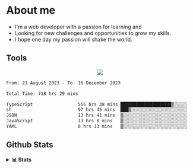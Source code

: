 
# About me
- I'm a web developer with a passion for learning and
- Looking for new challenges and opportunities to grow my skills.
- I hope one day my passion will shake the world.

## Tools
  
<p align="center">
  <a href="https://github.com/chaninlaw">
    <img src="https://skillicons.dev/icons?i=js,typescript,express,nodejs,react,next,postgres,mongodb,html,css,styledcomponents,tailwind,materialui,figma,git,github&perline=8" />
  </a>
</p>

<!--START_SECTION:waka-->

```txt
From: 21 August 2023 - To: 16 December 2023

Total Time: 718 hrs 29 mins

TypeScript                 555 hrs 38 mins ███████████████████▒░░░░░   77.34 %
sh                         97 hrs 45 mins  ███▒░░░░░░░░░░░░░░░░░░░░░   13.61 %
JSON                       13 hrs 41 mins  ▒░░░░░░░░░░░░░░░░░░░░░░░░   01.91 %
JavaScript                 13 hrs 8 mins   ▒░░░░░░░░░░░░░░░░░░░░░░░░   01.83 %
YAML                       8 hrs 13 mins   ▒░░░░░░░░░░░░░░░░░░░░░░░░   01.15 %
```

<!--END_SECTION:waka-->

## Github Stats
<details close>
  <summary><b>📊 Stats</b></summary>
  <div align = "center">
    
<picture>
  <source
    srcset="https://github-readme-stats.vercel.app/api?username=chaninlaw&show_icons=true&theme=dark"
    media="(prefers-color-scheme: dark)"
  />
  <source
    srcset="https://github-readme-stats.vercel.app/api?username=chaninlaw&show_icons=true"
    media="(prefers-color-scheme: light), (prefers-color-scheme: no-preference)"
  />
  <img src="https://github-readme-stats.vercel.app/api?username=chaninlaw&show_icons=true" />
</picture>
    
<picture>
  <source
    srcset="https://github-readme-stats.vercel.app/api/top-langs/?username=chaninlaw&layout=donut&theme=dark"
    media="(prefers-color-scheme: dark)"
  />
  <source
    srcset="https://github-readme-stats.vercel.app/api/top-langs/?username=chaninlaw&layout=donut"
    media="(prefers-color-scheme: light), (prefers-color-scheme: no-preference)"
  />
  <img src="https://github-readme-stats.vercel.app/api/top-langs/?username=chaninlaw&layout=donut" />
</picture>
    
  </div>
  
</details>

